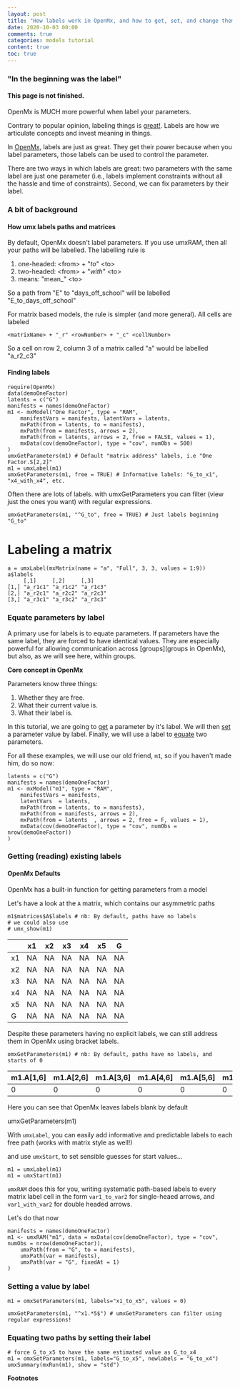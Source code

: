 ```yaml
---
layout: post
title: "How labels work in OpenMx, and how to get, set, and change them using umx."
date: 2020-10-03 00:00
comments: true
categories: models tutorial
content: true
toc: true
---
```


### "In the beginning was the  label"

#### This page is not finished.


OpenMx is MUCH more powerful when label your parameters.

Contrary to popular opinion, labeling things is [great!](http://www.amazon.com/Origin-Concepts-Oxford-Cognitive-Development). Labels are how we articulate concepts and invest meaning in things.

In [OpenMx](http://openmx.psyc.virginia.edu), labels are just as great. They get their power because when you label parameters, those labels can be used to control the parameter.

There are two ways in which labels are great: two parameters with the same label are just one parameter (i.e., labels implement constraints without all the hassle and time of constraints). Second, we can fix parameters by their label.

<a name="background"></a>
### A bit of background

#### How umx labels paths and matrices
By default, OpenMx doesn't label parameters. If you use umxRAM, then all your paths will be labelled. The labelling rule is

1. one-headed: &lt;from&gt; + &quot;_to_&quot; &lt;to&gt;
2. two-headed: &lt;from&gt; + &quot;_with_&quot; &lt;to&gt;
3. means: &quot;mean_&quot; &lt;to&gt;

So a path from "E" to "days_off_school" will be labelled "E_to_days_off_school"

For matrix based models, the rule is simpler (and more general). All cells are labeled

```splus
<matrixName> + "_r" <rowNumber> + "_c" <cellNumber>

```

So a cell on row 2, column 3 of a matrix called "a" would be labelled "a_r2_c3"

<a name = "finding"></a>
#### Finding labels

```splus
require(OpenMx)
data(demoOneFactor)
latents = c("G")
manifests = names(demoOneFactor)
m1 <- mxModel("One Factor", type = "RAM",
	manifestVars = manifests, latentVars = latents,
	mxPath(from = latents, to = manifests),
	mxPath(from = manifests, arrows = 2),
	mxPath(from = latents, arrows = 2, free = FALSE, values = 1),
	mxData(cov(demoOneFactor), type = "cov", numObs = 500)
)
umxGetParameters(m1) # Default "matrix address" labels, i.e "One Factor.S[2,2]"
m1 = umxLabel(m1)
umxGetParameters(m1, free = TRUE) # Informative labels: "G_to_x1", "x4_with_x4", etc.

```

Often there are lots of labels. with umxGetParameters you can filter (view just the ones you want) with regular expressions.

```splus
umxGetParameters(m1, "^G_to", free = TRUE) # Just labels beginning "G_to"
```

# Labeling a matrix

```splus
a = umxLabel(mxMatrix(name = "a", "Full", 3, 3, values = 1:9))
a$labels
     [,1]     [,2]     [,3]    
[1,] "a_r1c1" "a_r1c2" "a_r1c3"
[2,] "a_r2c1" "a_r2c2" "a_r2c3"
[3,] "a_r3c1" "a_r3c2" "a_r3c3"

```

<a name = "equating"></a>
### Equate parameters by label
A primary use for labels is to equate parameters. If parameters have the same label, they are forced to have identical values. They are especially powerful for allowing communication across [groups](groups in OpenMx), but also, as we will see here, within groups.

**Core concept in OpenMx**

Parameters know three things:
1. Whether they are free.
2. What their current value is.
3. What their label is.

In this tutorial, we are going to [get](#getLabels) a parameter by it's label. We will then [set](#setLabels) a parameter value by label. Finally, we will use a label to [equate](#equate) two parameters.

For all these examples, we will use our old friend, `m1`, so if you haven't made him, do so now:

``` splus
latents = c("G")
manifests = names(demoOneFactor)
m1 <- mxModel("m1", type = "RAM",
	manifestVars = manifests,
	latentVars  = latents,
	mxPath(from = latents, to = manifests),
	mxPath(from = manifests, arrows = 2),
	mxPath(from = latents  , arrows = 2, free = F, values = 1),
	mxData(cov(demoOneFactor), type = "cov", numObs = nrow(demoOneFactor))
)
```

<a name="getLabels"></a>
### Getting (reading) existing labels

#### OpenMx Defaults

OpenMx has a built-in function for getting parameters from a model

Let's have a look at the `A` matrix, which contains our asymmetric paths

```splus
m1$matrices$A$labels # nb: By default, paths have no labels
# we could also use
# umx_show(m1)
```

|   | x1 | x2 | x3 | x4 | x5 |  G |
|---|----|----|----|----|----|----|
|x1 | NA | NA | NA | NA | NA | NA |
|x2 | NA | NA | NA | NA | NA | NA |
|x3 | NA | NA | NA | NA | NA | NA |
|x4 | NA | NA | NA | NA | NA | NA |
|x5 | NA | NA | NA | NA | NA | NA |
|G  | NA | NA | NA | NA | NA | NA |

Despite these parameters having no explicit labels, we can still address them in OpenMx using bracket labels.

```splus
omxGetParameters(m1) # nb: By default, paths have no labels, and starts of 0
```

| m1.A[1,6] |  m1.A[2,6] |  m1.A[3,6] |  m1.A[4,6] |  m1.A[5,6] |  m1.S[1,1] |  m1.S[2,2] | m1.S[3,3] |  m1.S[4,4] |  m1.S[5,5] |  
|-----------|------------|------------|------------|------------|------------|------------|-----------|------------|------------|  
|        0  |         0  |       0    |     0      |  0         |    0       |     0      |    0      |    0       |         0  |

Here you can see that OpenMx leaves labels blank by default

umxGetParameters(m1)

With `umxLabel`, you can easily add informative and predictable labels to each free path (works with matrix style as well!)

and use `umxStart`, to set sensible guesses for start values...

``` splus
m1 = umxLabel(m1)
m1 = umxStart(m1)
```

`umxRAM` does this for you, writing systematic path-based labels to every matrix label cell in the form `var1_to_var2` for single-heaed arrows, and `var1_with_var2` for double headed arrows.

Let's do that now

``` splus
manifests = names(demoOneFactor)
m1 <- umxRAM("m1", data = mxData(cov(demoOneFactor), type = "cov", numObs = nrow(demoOneFactor)),
	umxPath(from = "G", to = manifests),
	umxPath(var = manifests),
	umxPath(var = "G", fixedAt = 1)	
)
```

<a name="setLabels"></a>
### Setting a value by label

``` splus
m1 = omxSetParameters(m1, labels="x1_to_x5", values = 0)

umxGetParameters(m1, "^x1.*5$") # umxGetParameters can filter using regular expressions!
```

<a name="equate"></a>
### Equating two paths by  setting their label

``` splus
# force G_to_x5 to have the same estimated value as G_to_x4
m1 = omxSetParameters(m1, labels="G_to_x5", newlabels = "G_to_x4")
umxSummary(mxRun(m1), show = "std")
```

**Footnotes**
[^1]: 